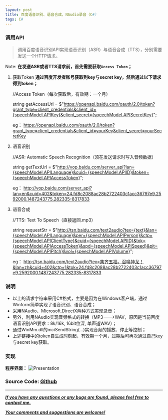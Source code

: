 ```yaml
---
layout: post
title: 百度语音识别、语音合成，NAudio录音（C#）
tags: C#
---
```

### 调用API
> 调用百度语音识别API实现语音识别（ASR）与语音合成（TTS），分别需要发送一个HTTP请求。

Note: **在发送ASR或者TTS请求前，首先需要获取`Access Token`；**
1. 获取Token
**通过百度开发者账号获取到key与secret key，然后通过以下请求得到token；**

    //Access Token（每次获取后，有效期：一个月）

    string getAccessUrl = $"https://openapi.baidu.com/oauth/2.0/token?grant_type=client_credentials&client_id={speechModel.APIKey}&client_secret={speechModel.APISecretKey}";
    
    eg：
    https://openapi.baidu.com/oauth/2.0/token?grant_type=client_credentials&client_id=yourKey&client_secret=yourSecretKey
2. 语音识别

    //ASR: Automatic Speech Recognition（须在发送请求时写入音频数据）

    string getTextUrl = $"http://vop.baidu.com/server_api?lan={speechModel.APILanguage}&cuid={speechModel.APIID}&token={speechModel.APIAccessToken}";
    
    eg：
    http://vop.baidu.com/server_api?lan=en&cuid=402&token=24.fd8c2088ac28b2722403c1acc36797e9.2592000.1487243775.282335-8317833
3. 语音合成
    
    //TTS: Text To Speech（直接返回.mp3）
    
    string requestStr = $"http://tsn.baidu.com/text2audio?tex={text}&lan={speechModel.APILanguage}&per={speechModel.APIPerson}&ctp={speechModel.APIClientType}&cuid={speechModel.APIID}&tok={speechModel.APIAccessToken}&spd={speechModel.APISpeed}&pit={speechModel.APIPitch}&vol={speechModel.APIVolume}";
    
    eg：
    http://tsn.baidu.com/text2audio?tex=集齐五福，召唤神龙！&lan=zh&cuid=402&ctp=1&tok=24.fd8c2088ac28b2722403c1acc36797e9.2592000.1487243775.282335-8317833

### 说明
- 以上的请求字符串采用C#格式，主要是因为在Windows客户端，通过Winform简单实现了语音识别、语音合成；
- 采用NAudio、Microsoft.DirectX两种方式实现录音；
- 另外，利用NAudio实现音频格式的转换（MP3--->WAV，原因是当前百度语音识别API要求：8k/16k, 16bit位深, 单声道WAV）；
- 通过WinMm.dll的mciSendString(...)实现音频的播放、停止等控制；
- 上述链接中的token自生成时刻起，有效期一个月，过期后可再次通过自己key与secret key获取。

### 实现
**程序界面：**
![Presentation](http://img.blog.csdn.net/20170118191102562?watermark/2/text/aHR0cDovL2Jsb2cuY3Nkbi5uZXQvdTAxMzgxMDIzNA==/font/5a6L5L2T/fontsize/400/fill/I0JBQkFCMA==/dissolve/70/gravity/SouthEast)

### Source Code: <a href="https://github.com/heartsuit/BaiduASRAndTTS">Github

---
***If you have any questions or any bugs are found, please feel free to contact me.***

***Your comments and suggestions are welcome!***
